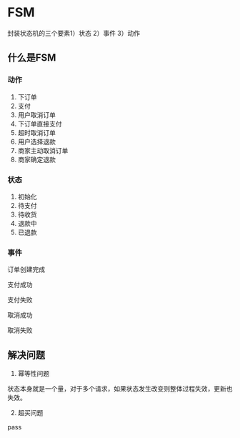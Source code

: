# FSM

封装状态机的三个要素1）状态 2）事件 3）动作

## 什么是FSM

### 动作

1. 下订单
2. 支付
3. 用户取消订单
4. 下订单直接支付
5. 超时取消订单
6. 用户选择退款
7. 商家主动取消订单
8. 商家确定退款

### 状态

1. 初始化
2. 待支付
3. 待收货
4. 退款中
5. 已退款

### 事件

订单创建完成

支付成功

支付失败

取消成功

取消失败

## 解决问题

1. 幂等性问题

状态本身就是一个量，对于多个请求，如果状态发生改变则整体过程失效，更新也失效。

2. 超买问题

pass



